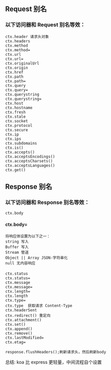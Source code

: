 ## Request 别名

### 以下访问器和 Request 别名等效：

    ctx.header 请求头对象
    ctx.headers
    ctx.method
    ctx.method=
    ctx.url
    ctx.url=
    ctx.originalUrl
    ctx.origin
    ctx.href
    ctx.path
    ctx.path=
    ctx.query
    ctx.query=
    ctx.querystring
    ctx.querystring=
    ctx.host
    ctx.hostname
    ctx.fresh
    ctx.stale
    ctx.socket
    ctx.protocol
    ctx.secure
    ctx.ip
    ctx.ips
    ctx.subdomains
    ctx.is()
    ctx.accepts()
    ctx.acceptsEncodings()
    ctx.acceptsCharsets()
    ctx.acceptsLanguages()
    ctx.get()

## Response 别名

### 以下访问器和 Response 别名等效：

    ctx.body

#### ctx.body=

    将响应体设置为以下之一：
    string 写入
    Buffer 写入
    Stream 管道
    Object || Array JSON-字符串化
    null 无内容响应

####

    ctx.status
    ctx.status=
    ctx.message
    ctx.message=
    ctx.length=
    ctx.length
    ctx.type=
    ctx.type  获取请求 Content-Type
    ctx.headerSent
    ctx.redirect() 重定向
    ctx.attachment()
    ctx.set()
    ctx.append()
    ctx.remove()
    ctx.lastModified=
    ctx.etag=

    response.flushHeaders();刷新请求头，然后刷新body

总结: koa 比 express 更轻量，中间流程自个设置
